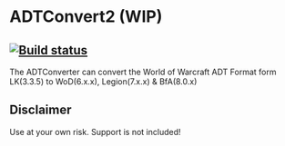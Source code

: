 # ADTConvert2 (WIP)
[![Build status](https://ci.appveyor.com/api/projects/status/3a5yyl6cxyf1rary?svg=true)](https://ci.appveyor.com/project/Luzifix/adtconvert2)
---
The ADTConverter can convert the World of Warcraft ADT Format form LK(3.3.5) to WoD(6.x.x), Legion(7.x.x) &amp; BfA(8.0.x)

## Disclaimer
Use at your own risk. Support is not included!
